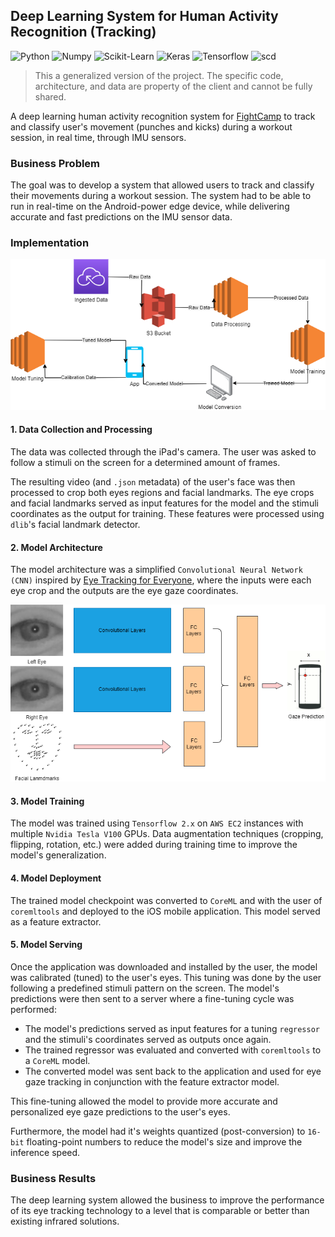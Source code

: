 ## Deep Learning System for Human Activity Recognition (Tracking)

![Python](https://img.shields.io/badge/-Python-000000?style=flat&logo=Python)
![Numpy](https://img.shields.io/badge/-Numpy-000000?style=flat&logo=Numpy)
![Scikit-Learn](https://img.shields.io/badge/-Scikit.Learn-000000?style=flat&logo=Scikit-Learn)
![Keras](https://img.shields.io/badge/-Keras-000000?style=flat&logo=Keras)
![Tensorflow](https://img.shields.io/badge/-Tensorflow-000000?style=flat&logo=Tensorflow)
![scd](https://img.shields.io/badge/Android-3DDC84?logo=android&logoColor=white)

> This a generalized version of the project. The specific code, architecture, and data are property of the client and 
cannot be fully shared.

A deep learning human activity recognition system for [FightCamp](https://joinfightcamp.com/) to track and classify user's 
movement (punches and kicks) during a workout session, in real time, through IMU sensors.

### Business Problem

The goal was to develop a system that allowed users to track and classify their movements during a workout session. 
The system had to be able to run in real-time on the Android-power edge device, while delivering accurate and fast 
predictions on the IMU sensor data.

### Implementation

<img src="https://github.com/danvargg/danvargg/blob/main/docs/projects/pigio/images/data_flow.png">

#### 1. Data Collection and Processing

The data was collected through the iPad's camera. The user was asked to follow a stimuli on the screen for a determined 
amount of frames.

The resulting video (and `.json` metadata) of the user's face was then processed to crop both eyes regions and facial 
landmarks. The eye crops and facial landmarks served as input features for the model and the stimuli coordinates as 
the output for training. These features were processed using `dlib`'s facial landmark detector.

#### 2. Model Architecture

The model architecture was a simplified `Convolutional Neural Network (CNN)` inspired by [Eye Tracking for Everyone](
https://arxiv.org/abs/1606.05814), where the inputs were each eye crop and the outputs are the eye gaze coordinates.

<img src="https://github.com/danvargg/danvargg/blob/main/docs/projects/pigio/images/nn_arch.png">

#### 3. Model Training

The model was trained using `Tensorflow 2.x` on `AWS EC2` instances with multiple `Nvidia Tesla V100` GPUs.
Data augmentation techniques (cropping, flipping, rotation, etc.) were added during training time to improve the model's generalization.

#### 4. Model Deployment

The trained model checkpoint was converted to `CoreML` and with the user of `coremltools` and deployed to the iOS mobile 
application. This model served as a feature extractor.

#### 5. Model Serving

Once the application was downloaded and installed by the user, the model was calibrated (tuned) to the user's eyes.
This tuning was done by the user following a predefined stimuli pattern on the screen. The model's predictions were then 
sent to a server where a fine-tuning cycle was performed:

- The model's predictions served as input features for a tuning `regressor` and the stimuli's coordinates served as 
outputs once again. 
- The trained regressor was evaluated and converted with `coremltools` to a `CoreML` model.
- The converted model was sent back to the application and used for eye gaze tracking in conjunction with the feature 
extractor model.

This fine-tuning allowed the model to provide more accurate and personalized eye gaze predictions to the user's eyes.

Furthermore, the model had it's weights quantized (post-conversion) to `16-bit` floating-point numbers to reduce the model's size and 
improve the inference speed.

### Business Results

The deep learning system allowed the business to improve the performance of its eye  tracking technology to a level 
that is comparable or better than existing infrared solutions.
